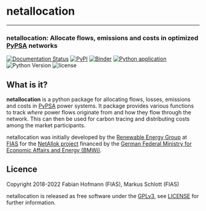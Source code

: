 # netallocation 
------------------
### netallocation: Allocate **flows**, **emissions** and **costs** in optimized [PyPSA](https://github.com/PyPSA/PyPSA) networks

[![Documentation Status](https://readthedocs.org/projects/netallocation/badge/?version=latest)](https://netallocation.readthedocs.io/en/latest/)
[![PyPI](https://img.shields.io/pypi/v/netallocation)](https://pypi.org/project/netallocation/)
[![Binder](https://mybinder.org/badge_logo.svg)](https://mybinder.org/v2/gh/FRESNA/netallocation/master?filepath=examples)
[![Python application](https://github.com/FRESNA/netallocation/workflows/Python%20application/badge.svg)](https://github.com/FRESNA/netallocation/actions/)
![Python Version](https://img.shields.io/badge/python-3.5%20%7C%203.6%20%7C%203.7-blue)
![license](https://img.shields.io/pypi/l/netallocation)

##  What is it?

**netallocation** is a python package for allocating flows, losses, emissions and costs in [PyPSA](https://www.github.com/PyPSA/PyPSA) power systems. It package provides various functions to track *where* power flows originate from and how they flow through the network. This can then be used for carbon tracing and distributing costs among the market participants. 

<!-- ## Why is this useful?  -->



netallocation was initially developed by the
[Renewable Energy Group](https://fias.uni-frankfurt.de/physics/schramm/complex-renewable-energy-networks/) at [FIAS](https://fias.uni-frankfurt.de/) for the [NetAllok project](https://www.enargus.de/pub/bscw.cgi/?op=enargus.eps2&v=10&s=14&q=EA3310&id=399670&p=10) financed by the [German Federal Ministry for Economic Affairs and Energy (BMWi)](https://www.bmwi.de/Navigation/DE/Home/home.html).


## Licence

Copyright 2018-2022 Fabian Hofmann (FIAS), Markus Schlott (FIAS)



netallocation is released as free software under the
[GPLv3](http://www.gnu.org/licenses/gpl-3.0.en.html), see
[LICENSE](LICENSE) for further information.
